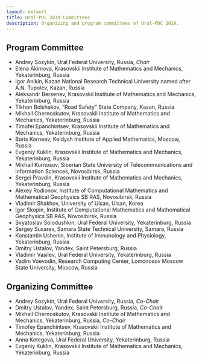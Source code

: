```yaml
---
layout: default
title: Ural-PDC 2019 Committees
description: Organizing and program committees of Ural-PDC 2019.
---
```


## Program Committee

* Andrey Sozykin, Ural Federal University, Russia, *Chair*
* Elena Akimova, Krasovskii Institute of Mathematics and Mechanics, Yekaterinburg, Russia
* Igor Anikin, Kazan National Research Technical University named after A.N. Tupolev, Kazan, Russia
* Aleksandr Bersenev, Krasovskii Institute of Mathematics and Mechanics, Yekaterinburg, Russia
* Tikhon Bolshakov, &ldquo;Road Safety&rdquo; State Company, Kazan, Russia
* Mikhail Chernoskutov, Krasovskii Institute of Mathematics and Mechanics, Yekaterinburg, Russia
* Timofei Epanchintsev, Krasovskii Institute of Mathematics and Mechanics, Yekaterinburg, Russia
* Boris Korneev, Keldysh Institute of Applied Mathematics, Moscow, Russia
* Evgeniy Kuklin, Krasovskii Institute of Mathematics and Mechanics, Yekaterinburg, Russia
* Mikhail Kurnosov, Siberian State University of Telecommunications and Information Sciences, Novosibirsk, Russia
* Sergei Pravdin, Krasovskii Institute of Mathematics and Mechanics, Yekaterinburg, Russia
* Alexey Rodionov, Institute of Computational Mathematics and Mathematical Geophysics SB RAS, Novosibirsk, Russia
* Vladimir Shakhov, University of Ulsan, Ulsan, Korea
* Igor Skopin, Institute of Computational Mathematics and Mathematical Geophysics SB RAS, Novosibirsk, Russia
* Svyatoslav Solodushkin, Ural Federal University, Yekaterinburg, Russia
* Sergey Susarev, Samara State Technical University, Samara, Russia
* Konstantin Ushenin, Institute of Immunology and Physiology, Yekaterinburg, Russia
* Dmitry Ustalov, Yandex, Saint Petersburg, Russia
* Vladimir Vasilev, Ural Federal University, Yekaterinburg, Russia
* Vadim Voevodin, Research Computing Center, Lomonosov Moscow State University, Moscow, Russia

## Organizing Committee

* Andrey Sozykin, Ural Federal University, Russia, *Co-Chair*
* Dmitry Ustalov, Yandex, Saint Petersburg, Russia, *Co-Chair*
* Mikhail Chernoskutov, Krasovskii Institute of Mathematics and Mechanics, Yekaterinburg, Russia, *Co-Chair*
* Timofey Epanchintsev, Krasovskii Institute of Mathematics and Mechanics, Yekaterinburg, Russia
* Anna Kotegova, Ural Federal University, Yekaterinburg, Russia
* Evgeniy Kuklin, Krasovskii Institute of Mathematics and Mechanics, Yekaterinburg, Russia
